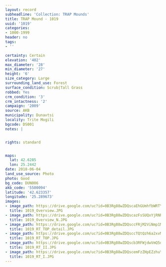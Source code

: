 ```yaml
---
layout: record
subheadline: 'Collection: TRAP Mounds'
title: TRAP Mound - 1019
uuid: '1019'
categories:
- 1000-1999
header: no
tags:
- ''

certainty: Certain
elevation: '402'
max_diameter: '28'
min_diameter: '27'
height: '6'
size_category: Large
surrounding_land_use: Forest
surface_condition: Scrub|Tall Grass
robbed: Yes
crm_condition: '3'
crm_intactness: '2'
campaign: '2009'
source: AKB
municipality: Dunavtsi
locality: Trite Mogili
bgcode: DS001
notes: |


rights: standard


maps:
  lat: 42.6285
  lon: 25.2442
date: 2018-06-04
land_use_source: Photo
photo: Good
bg_code: DUN006
akb_code: '5500094'
latitude: '42.623357'
longitude: '25.289673'
images:
- image_path: https://drive.google.com/uc?id=0B3Rg88wZDQscaEhGUmhfbWRTY0k
  title: 1019_Overview.JPG
- image_path: https://drive.google.com/uc?id=0B3Rg88wZDQscazFsSUQxYjRNRWM
  title: 1019_Overview_N.JPG
- image_path: https://drive.google.com/uc?id=0B3Rg88wZDQsccFRjM2ViNmp1MkE
  title: 1019_RT_TOP_detail.JPG
- image_path: https://drive.google.com/uc?id=0B3Rg88wZDQsccTQtQzh6a2xvM28
  title: 1019_RT_TOP.JPG
- image_path: https://drive.google.com/uc?id=0B3Rg88wZDQscb3RFWjdwVmQ5dTA
  title: 1019_RT_II.JPG
- image_path: https://drive.google.com/uc?id=0B3Rg88wZDQscemFzZHpEZzhuY2s
  title: 1019_RT_I.JPG
---
```

